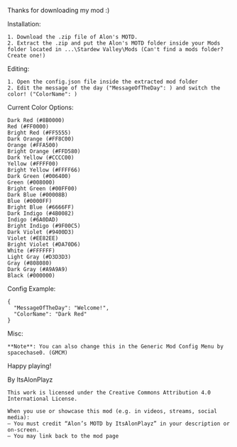Thanks for downloading my mod :)

Installation:

    1. Download the .zip file of Alon's MOTD.
    2. Extract the .zip and put the Alon's MOTD folder inside your Mods folder located in ...\Stardew Valley\Mods (Can't find a mods folder? Create one!)

Editing:
```
1. Open the config.json file inside the extracted mod folder
2. Edit the message of the day ("MessageOfTheDay": ) and switch the color! ("ColorName": )
```
Current Color Options:
```
Dark Red (#8B0000)
Red (#FF0000)
Bright Red (#FF5555)
Dark Orange (#FF8C00)
Orange (#FFA500)
Bright Orange (#FFD580)
Dark Yellow (#CCCC00)
Yellow (#FFFF00)
Bright Yellow (#FFFF66)
Dark Green (#006400)
Green (#008000)
Bright Green (#00FF00)
Dark Blue (#00008B)
Blue (#0000FF)
Bright Blue (#6666FF)
Dark Indigo (#4B0082)
Indigo (#6A0DAD)
Bright Indigo (#9F00C5)
Dark Violet (#9400D3)
Violet (#EE82EE)
Bright Violet (#DA70D6)
White (#FFFFFF)
Light Gray (#D3D3D3)
Gray (#808080)
Dark Gray (#A9A9A9)
Black (#000000)
```

Config Example:
```
{
  "MessageOfTheDay": "Welcome!",
  "ColorName": "Dark Red"
}
```
Misc:
```
**Note**: You can also change this in the Generic Mod Config Menu by spacechase0. (GMCM)
```
Happy playing!

By ItsAlonPlayz

```
This work is licensed under the Creative Commons Attribution 4.0 International License.

When you use or showcase this mod (e.g. in videos, streams, social media):
– You must credit “Alon’s MOTD by ItsAlonPlayz” in your description or on-screen.
– You may link back to the mod page
```
